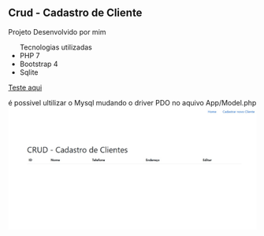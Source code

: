 ## Crud - Cadastro de Cliente
Projeto Desenvolvido por mim
<ul>Tecnologias utilizadas
 <li>PHP 7</li>
  <li>Bootstrap 4</li>
  <li>Sqlite</li>
</ul>

<a href="http://paulorafaelweb.com/Crud_Php_PDO_Sqlite/" >Teste aqui</a> 

é possivel ultilizar o Mysql mudando o driver PDO no aquivo App/Model.php
<img src='img.jpg'>
